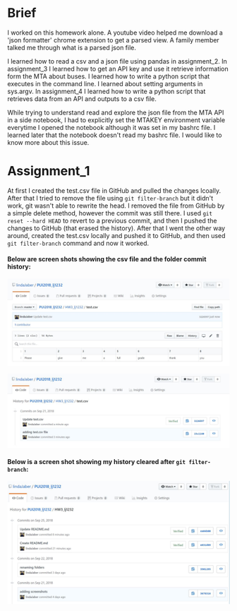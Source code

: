 # Brief

I worked on this homework alone. A youtube video helped me download a 'json formatter' chrome extension to get a parsed view. A family member talked me through what is a parsed json file.  

I learned how to read a csv and a json file using pandas in assignment_2. In assignment_3 I learned how to get an API key and use it retrieve information form the MTA about buses. I learned how to write a python script that executes in the command line. I learned about setting arguments in sys.argv. In assignment_4 I learned how to write a python script that retrieves data from an API and outputs to a csv file.

While trying to understand read and explore the json file from the MTA API in a side notebook, I had to explicitly set the MTAKEY environment variable everytime I opened the notebook although it was set in my bashrc file. I learned later that the notebook doesn't read my bashrc file. I would like to know more about this issue.

# Assignment_1

At first I created the test.csv file in GitHub and pulled the changes lcoally. After that I tried to remove the file using `git filter-branch` but it didn't work, git wasn't able to rewrite the head. I removed the file from GitHub by a simple delete method, however the commit was still there. I used `git reset --hard HEAD` to revert to a previous commit, and then I pushed the changes to GitHub (that erased the history). After that I went the other way around, created the test.csv locally and pushed it to GitHub, and then used `git filter-branch` command and now it worked.


#### Below are screen shots showing the csv file and the folder commit history:
![image](Assignment_1/repo_csv_file_2.JPG '.csv file')

![image](Assignment_1/repo_history_2.JPG 'history')

#### Below is a screen shot showing my history cleared after `git filter-branch`:
![image](Assignment_1/cleared_history.JPG 'history cleared')

